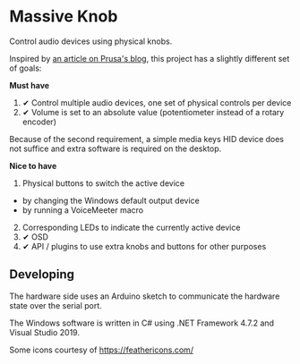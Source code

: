 
# Massive Knob

Control audio devices using physical knobs.

Inspired by [an article on Prusa's blog](https://blog.prusaprinters.org/3d-print-an-oversized-media-control-volume-knob-arduino-basics_30184/), this project has a slightly different set of goals:

**Must have**
1. ✔ Control multiple audio devices, one set of physical controls per device
2. ✔ Volume is set to an absolute value (potentiometer instead of a rotary encoder)

Because of the second requirement, a simple media keys HID device does not suffice and extra software is required on the desktop.

**Nice to have**
1. Physical buttons to switch the active device
  - by changing the Windows default output device
  - by running a VoiceMeeter macro
2. Corresponding LEDs to indicate the currently active device
3. ✔ OSD
4. ✔ API / plugins to use extra knobs and buttons for other purposes

## Developing
The hardware side uses an Arduino sketch to communicate the hardware state over the serial port.

The Windows software is written in C# using .NET Framework 4.7.2 and Visual Studio 2019.


Some icons courtesy of https://feathericons.com/